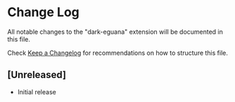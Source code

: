 # Change Log

All notable changes to the "dark-eguana" extension will be documented in this file.

Check [Keep a Changelog](http://keepachangelog.com/) for recommendations on how to structure this file.

## [Unreleased]

- Initial release
